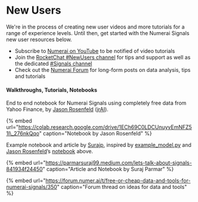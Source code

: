 # New Users

We're in the process of creating new user videos and more tutorials for a range of experience levels. Until then, get started with the Numerai Signals new user resources below. 

* Subscribe to [Numerai on YouTube](https://www.youtube.com/channel/UCQt3RVSKsDpFgYIm1A-nWbA) to be notified of video tutorials
* Join the [RocketChat \#NewUsers channel](https://community.numer.ai/channel/newusers) for tips and support as well as the dedicated [\#Signals channel](https://community.numer.ai/channel/signals)
* Check out the [Numerai Forum](https://forum.numer.ai) for long-form posts on data analysis, tips and tutorials

#### Walkthroughs, Tutorials, Notebooks

End to end notebook for Numerai Signals using completely free data from Yahoo Finance, by [Jason Rosenfeld](https://twitter.com/jrosenfeld13) \([jrAI](https://signals.numer.ai/jrai)\).

{% embed url="https://colab.research.google.com/drive/1ECh69C0LDCUnuyvEmNFZ51l\_276nkQqo" caption="Notebook by Jason Rosenfeld" %}

Example notebook and article by [Surajp](https://twitter.com/parmarsuraj99), inspired by [example\_model.py](https://github.com/numerai/example-scripts/blob/master/signals/example_model.py) and [Jason Rosenfeld](https://twitter.com/jrosenfeld13)’s [notebook](https://twitter.com/jrosenfeld13/status/1315749231387443202?s=20) above.

{% embed url="https://parmarsuraj99.medium.com/lets-talk-about-signals-841934f24450" caption="Article and Notebook by Suraj Parmar" %}

{% embed url="https://forum.numer.ai/t/free-or-cheap-data-and-tools-for-numerai-signals/350" caption="Forum thread on ideas for data and tools" %}



